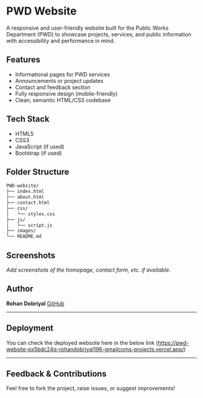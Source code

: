 
# PWD Website

A responsive and user-friendly website built for the Public Works Department (PWD) to showcase projects, services, and public information with accessibility and performance in mind.

## Features

- Informational pages for PWD services
- Announcements or project updates
- Contact and feedback section
- Fully responsive design (mobile-friendly)
- Clean, semantic HTML/CSS codebase

## Tech Stack

- HTML5
- CSS3
- JavaScript (if used)
- Bootstrap (if used)

## Folder Structure

```bash
PWD-website/
├── index.html
├── about.html
├── contact.html
├── css/
│   └── styles.css
├── js/
│   └── script.js
├── images/
└── README.md
````

## Screenshots

*Add screenshots of the homepage, contact form, etc. if available.*

## Author

**Rohan Dobriyal**
[GitHub](https://github.com/RohanDobriyal)

---
## Deployment 
You can check the deployed websote here in the below link
(https://pwd-website-px5bdc24q-rohandobriyal196-gmailcoms-projects.vercel.app/)

---

## Feedback & Contributions

Feel free to fork the project, raise issues, or suggest improvements!

```

